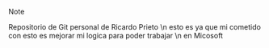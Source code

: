 > [!NOTE]  
> Repositorio de Git personal de Ricardo Prieto \n
> esto es ya que mi cometido con esto es mejorar mi logica para poder trabajar \n
> en Micosoft
